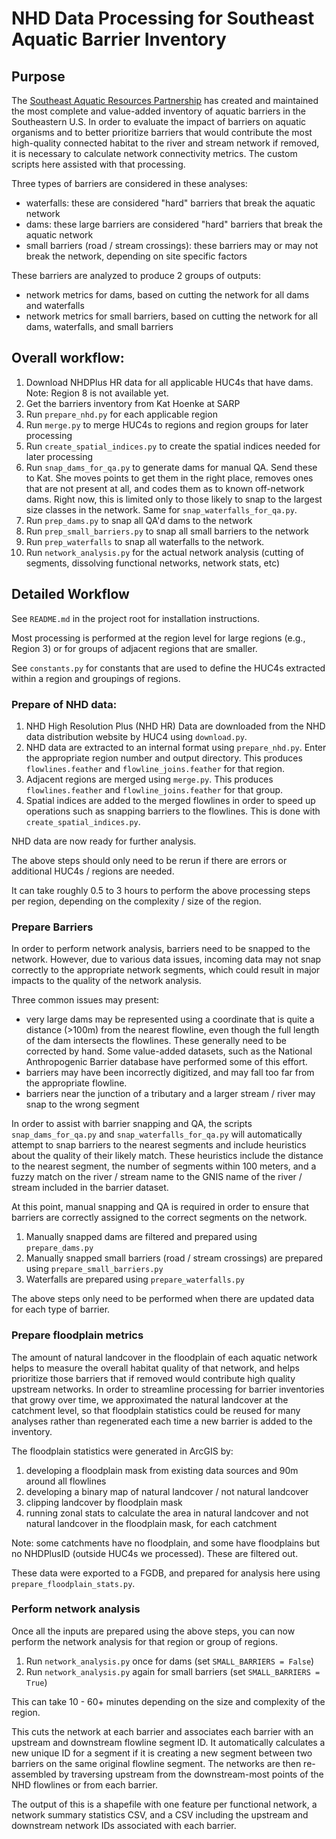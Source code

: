 # NHD Data Processing for Southeast Aquatic Barrier Inventory

## Purpose

The [Southeast Aquatic Resources Partnership](https://southeastaquatics.net) has created and maintained the most complete and value-added inventory of aquatic barriers in the Southeastern U.S. In order to evaluate the impact of barriers on aquatic organisms and to better prioritize barriers that would contribute the most high-quality connected habitat to the river and stream network if removed, it is necessary to calculate network connectivity metrics. The custom scripts here assisted with that processing.

Three types of barriers are considered in these analyses:

-   waterfalls: these are considered "hard" barriers that break the aquatic network
-   dams: these large barriers are considered "hard" barriers that break the aquatic network
-   small barriers (road / stream crossings): these barriers may or may not break the network, depending on site specific factors

These barriers are analyzed to produce 2 groups of outputs:

-   network metrics for dams, based on cutting the network for all dams and waterfalls
-   network metrics for small barriers, based on cutting the network for all dams, waterfalls, and small barriers

## Overall workflow:

1. Download NHDPlus HR data for all applicable HUC4s that have dams. Note: Region 8 is not available yet.
2. Get the barriers inventory from Kat Hoenke at SARP
3. Run `prepare_nhd.py` for each applicable region
4. Run `merge.py` to merge HUC4s to regions and region groups for later processing
5. Run `create_spatial_indices.py` to create the spatial indices needed for later processing
6. Run `snap_dams_for_qa.py` to generate dams for manual QA. Send these to Kat. She moves points to get them in the right place, removes ones that are not present at all, and codes them as to known off-network dams. Right now, this is limited only to those likely to snap to the largest size classes in the network. Same for `snap_waterfalls_for_qa.py`.
7. Run `prep_dams.py` to snap all QA'd dams to the network
8. Run `prep_small_barriers.py` to snap all small barriers to the network
9. Run `prep_waterfalls` to snap all waterfalls to the network.
10. Run `network_analysis.py` for the actual network analysis (cutting of segments, dissolving functional networks, network stats, etc)

## Detailed Workflow

See `README.md` in the project root for installation instructions.

Most processing is performed at the region level for large regions (e.g., Region 3) or for groups of adjacent regions that are smaller.

See `constants.py` for constants that are used to define the HUC4s extracted within a region and groupings of regions.

### Prepare of NHD data:

1. NHD High Resolution Plus (NHD HR) Data are downloaded from the NHD data distribution website by HUC4 using `download.py`.
2. NHD data are extracted to an internal format using `prepare_nhd.py`. Enter the appropriate region number and output directory. This produces `flowlines.feather` and `flowline_joins.feather` for that region.
3. Adjacent regions are merged using `merge.py`. This produces `flowlines.feather` and `flowline_joins.feather` for that group.
4. Spatial indices are added to the merged flowlines in order to speed up operations such as snapping barriers to the flowlines. This is done with `create_spatial_indices.py`.

NHD data are now ready for further analysis.

The above steps should only need to be rerun if there are errors or additional HUC4s / regions are needed.

It can take roughly 0.5 to 3 hours to perform the above processing steps per region, depending on the complexity / size of the region.

### Prepare Barriers

In order to perform network analysis, barriers need to be snapped to the network. However, due to various data issues, incoming data may not snap correctly to the appropriate network segments, which could result in major impacts to the quality of the network analysis.

Three common issues may present:

-   very large dams may be represented using a coordinate that is quite a distance (>100m) from the nearest flowline, even though the full length of the dam intersects the flowlines. These generally need to be corrected by hand. Some value-added datasets, such as the National Anthropogenic Barrier database have performed some of this effort.
-   barriers may have been incorrectly digitized, and may fall too far from the appropriate flowline.
-   barriers near the junction of a tributary and a larger stream / river may snap to the wrong segment

In order to assist with barrier snapping and QA, the scripts `snap_dams_for_qa.py` and `snap_waterfalls_for_qa.py` will automatically attempt to snap barriers to the nearest segments and include heuristics about the quality of their likely match. These heuristics include the distance to the nearest segment, the number of segments within 100 meters, and a fuzzy match on the river / stream name to the GNIS name of the river / stream included in the barrier dataset.

At this point, manual snapping and QA is required in order to ensure that barriers are correctly assigned to the correct segments on the network.

1. Manually snapped dams are filtered and prepared using `prepare_dams.py`
2. Manually snapped small barriers (road / stream crossings) are prepared using `prepare_small_barriers.py`
3. Waterfalls are prepared using `prepare_waterfalls.py`

The above steps only need to be performed when there are updated data for each type of barrier.

### Prepare floodplain metrics

The amount of natural landcover in the floodplain of each aquatic network helps to measure the overall habitat quality of that network, and helps prioritize those barriers that if removed would contribute high quality upstream networks. In order to streamline processing for barrier inventories that growy over time, we approximated the natural landcover at the catchment level, so that floodplain statistics could be reused for many analyses rather than regenerated each time a new barrier is added to the inventory.

The floodplain statistics were generated in ArcGIS by:

1. developing a floodplain mask from existing data sources and 90m around all flowlines
2. developing a binary map of natural landcover / not natural landcover
3. clipping landcover by floodplain mask
4. running zonal stats to calculate the area in natural landcover and not natural landcover in the floodplain mask, for each catchment

Note: some catchments have no floodplain, and some have floodplains but no NHDPlusID (outside HUC4s we processed). These are filtered out.

These data were exported to a FGDB, and prepared for analysis here using `prepare_floodplain_stats.py`.

### Perform network analysis

Once all the inputs are prepared using the above steps, you can now perform the network analysis for that region or group of regions.

1. Run `network_analysis.py` once for dams (set `SMALL_BARRIERS = False`)
2. Run `network_analysis.py` again for small barriers (set `SMALL_BARRIERS = True`)

This can take 10 - 60+ minutes depending on the size and complexity of the region.

This cuts the network at each barrier and associates each barrier with an upstream and downstream flowline segment ID. It automatically calculates a new unique ID for a segment if it is creating a new segment between two barriers on the same original flowline segment. The networks are then re-assembled by traversing upstream from the downstream-most points of the NHD flowlines or from each barrier.

The output of this is a shapefile with one feature per functional network, a network summary statistics CSV, and a CSV including the upstream and downstream network IDs associated with each barrier.
